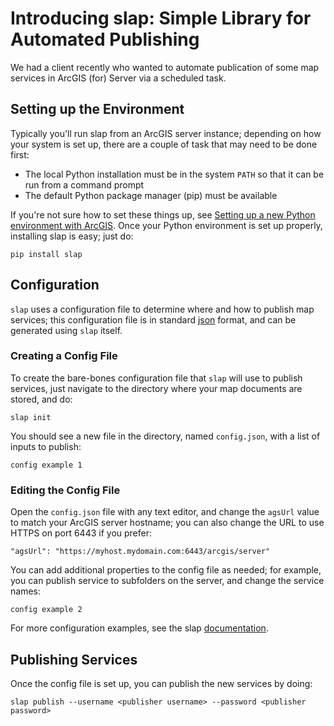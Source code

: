 # Introducing slap: Simple Library for Automated Publishing

We had a client recently who wanted to automate publication of some map services in ArcGIS (for) Server via a scheduled task.

## Setting up the Environment

Typically you'll run slap from an ArcGIS server instance; depending on how your system is set up, there are a couple of task that may need to be done first:

* The local Python installation must be in the system `PATH` so that it can be run from a command prompt
* The default Python package manager (pip) must be available

If you're not sure how to set these things up, see [Setting up a new Python environment with ArcGIS](link).  Once your Python environment is set up properly, installing slap is easy; just do:

```
pip install slap
```

## Configuration 
`slap` uses a configuration file to determine where and how to publish map services; this configuration file is in standard [json](https://www.copterlabs.com/json-what-it-is-how-it-works-how-to-use-it/) format, and can be generated using `slap` itself.

### Creating a Config File
To create the bare-bones configuration file that `slap` will use to publish services, just navigate to the directory where your map documents are stored, and do:

```
slap init
```

You should see a new file in the directory, named `config.json`, with a list of inputs to publish:

```
config example 1
```

### Editing the Config File
Open the `config.json` file with any text editor, and change the `agsUrl` value to match your ArcGIS server hostname; you can also change the URL to use HTTPS on port 6443 if you prefer:

```
"agsUrl": "https://myhost.mydomain.com:6443/arcgis/server"
```

You can add additional properties to the config file as needed; for example, you can publish service to subfolders on the server, and change the service names:

```
config example 2
```

For more configuration examples, see the slap [documentation](https://github.com/gisinc/slap#config-files).

## Publishing Services

Once the config file is set up, you can publish the new services by doing:

```
slap publish --username <publisher username> --password <publisher password>
```


